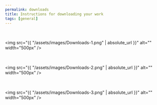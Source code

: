 ```yaml
---
permalink: downloads
title: Instructions for downloading your work
tags: [general]
---
```

<div class="static-content">

<br><br><img  src="{{ "/assets/images/Downloads-1.png" | absolute_url }}" alt="" width="500px" />


<br><br><img  src="{{ "/assets/images/Downloads-2.png" | absolute_url }}" alt="" width="500px" />

<br><br><img  src="{{ "/assets/images/Downloads-3.png" | absolute_url }}" alt="" width="500px" />

</div>
